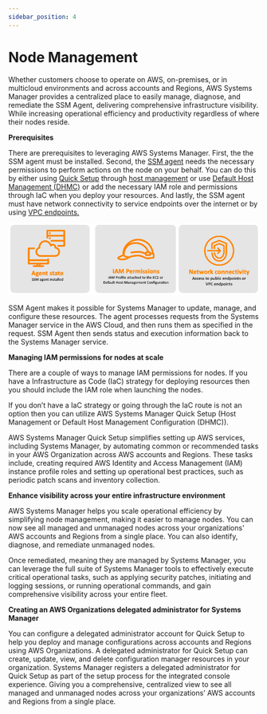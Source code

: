 ```yaml
---
sidebar_position: 4
---
```


# Node Management

Whether customers choose to operate on AWS, on-premises, or in multicloud environments and across accounts and Regions, AWS Systems Manager provides a centralized place to easily manage, diagnose, and remediate the SSM Agent, delivering comprehensive infrastructure visibility. While increasing operational efficiency and productivity regardless of where their nodes reside. 

**Prerequisites** 

There are prerequisites to leveraging AWS Systems Manager. First, the the SSM agent must be installed. Second, the [SSM agent](https://docs.aws.amazon.com/systems-manager/latest/userguide/ssm-agent.html) needs the necessary permissions to perform actions on the node on your behalf. You can do this by either using [Quick Setup](https://docs.aws.amazon.com/systems-manager/latest/userguide/systems-manager-quick-setup.html) through [host management](https://docs.aws.amazon.com/systems-manager/latest/userguide/quick-setup-host-management.html) or use [Default Host Management (DHMC)](https://docs.aws.amazon.com/systems-manager/latest/userguide/quick-setup-default-host-management-configuration.html) or add the necessary IAM role and permissions through IaC when you deploy your resources. And lastly, the SSM agent must have network connectivity to service endpoints over the internet or by using [VPC endpoints.](https://docs.aws.amazon.com/systems-manager/latest/userguide/setup-create-vpc.html)

![AWS Systems Manager Agent](/img/guides/centralized-operations-management/node-management/BP-Node-Mgmt-1.png "AWS Systems Manager Agent")

SSM Agent makes it possible for Systems Manager to update, manage, and configure these resources. The agent processes requests from the Systems Manager service in the AWS Cloud, and then runs them as specified in the request. SSM Agent then sends status and execution information back to the Systems Manager service.

**Managing IAM permissions for nodes at scale**

There are a couple of ways to manage IAM permissions for nodes. If you have a Infrastructure as Code (IaC) strategy for deploying resources then you should include the IAM role when launching the nodes. 

If you don’t have a IaC strategy or going through the IaC route is not an option then you can utilize AWS Systems Manager Quick Setup (Host Management or Default Host Management Configuration (DHMC)). 

AWS Systems Manager Quick Setup simplifies setting up AWS services, including Systems Manager, by automating common or recommended tasks in your AWS Organization across AWS accounts and Regions. These tasks include, creating required AWS Identity and Access Management (IAM) instance profile roles and setting up operational best practices, such as periodic patch scans and inventory collection.


**Enhance visibility across your entire infrastructure environment**

AWS Systems Manager helps you scale operational efficiency by simplifying node management, making it easier to manage nodes. You can now see all managed and unmanaged nodes across your organizations' AWS accounts and Regions from a single place. You can also identify, diagnose, and remediate unmanaged nodes. 

Once remediated, meaning they are managed by Systems Manager, you can leverage the full suite of Systems Manager tools to effectively execute critical operational tasks, such as applying security patches, initiating and logging sessions, or running operational commands, and gain comprehensive visibility across your entire fleet. 

**Creating an AWS Organizations delegated administrator for Systems Manager**

You can configure a delegated administrator account for Quick Setup to help you deploy and manage configurations across accounts and Regions using AWS Organizations. A delegated administrator for Quick Setup can create, update, view, and delete configuration manager resources in your organization. Systems Manager registers a delegated administrator for Quick Setup as part of the setup process for the integrated console experience. Giving you a comprehensive, centralized view to see all managed and unmanaged nodes across your organizations’ AWS accounts and Regions from a single place.

